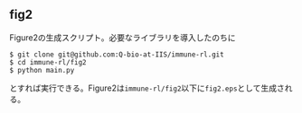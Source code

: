 fig2
----
Figure2の生成スクリプト。必要なライブラリを導入したのちに
```
$ git clone git@github.com:Q-bio-at-IIS/immune-rl.git
$ cd immune-rl/fig2
$ python main.py
```
とすれば実行できる。Figure2は`immune-rl/fig2`以下に`fig2.eps`として生成される。
